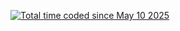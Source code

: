 <a href="https://wakatime.com/@67b3be47-11f4-4bd0-bb3a-9c91bd2d9263"><img src="https://wakatime.com/badge/user/67b3be47-11f4-4bd0-bb3a-9c91bd2d9263.svg" alt="Total time coded since May 10 2025" /></a>
